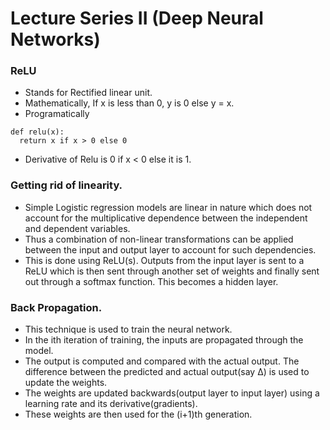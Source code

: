 # Lecture Series II (Deep Neural Networks)

### ReLU
* Stands for Rectified linear unit.
* Mathematically, If x is less than 0, y is 0 else y = x.
* Programatically
```
def relu(x):
  return x if x > 0 else 0
```
* Derivative of Relu is 0 if x < 0 else it is 1.

### Getting rid of linearity.
* Simple Logistic regression models are linear in nature which does not
account for the multiplicative dependence between the independent and 
dependent variables.
* Thus a combination of non-linear transformations can be applied between 
 the input and output layer to account for such dependencies.
* This is done using ReLU(s). Outputs from the input layer is sent to a ReLU 
which is then sent through another set of weights and finally sent out through
a softmax function. This becomes a hidden layer.


### Back Propagation.
* This technique is used to train the neural network.
* In the ith iteration of training, the inputs are propagated through the model.
* The output is computed and compared with the actual output. The difference between 
the predicted and actual output(say ∆) is used to update the weights.
* The weights are updated backwards(output layer to input layer) using a learning rate
 and its derivative(gradients).
* These weights are then used for the (i+1)th generation. 
